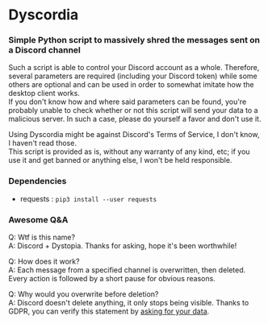 Dyscordia
=====

### Simple Python script to massively shred the messages sent on a Discord channel 

Such a script is able to control your Discord account as a whole. Therefore, several parameters are required (including your Discord token) while some others are optional and can be used in order to somewhat imitate how the desktop client works.   
If you don't know how and where said parameters can be found, you're probably unable to check whether or not this script will send your data to a malicious server. In such a case, please do yourself a favor and don't use it.

Using Dyscordia might be against Discord's Terms of Service, I don't know, I haven't read those.  
This script is provided as is, without any warranty of any kind, etc; if you use it and get banned or anything else, I won't be held responsible.


### Dependencies

- requests : `pip3 install --user requests`  


### Awesome Q&A

Q: Wtf is this name?  
A: Discord + Dystopia. Thanks for asking, hope it's been worthwhile!  

Q: How does it work?  
A: Each message from a specified channel is overwritten, then deleted. Every action is followed by a short pause for obvious reasons.  

Q: Why would you overwrite before deletion?  
A: Discord doesn't delete anything, it only stops being visible. Thanks to GDPR, you can verify this statement by [asking for your data](https://support.discord.com/hc/en-us/articles/360004027692).
